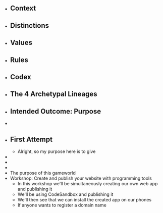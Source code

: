 - ## Context
- ## Distinctions
- ## Values
- ## Rules
- ## Codex
- ## The 4 Archetypal Lineages
- ## Intended Outcome: Purpose
-
- ## First Attempt
	- Alright, so my purpose here is to give
-
-
-
- The purpose of this gameworld
- Workshop: Create and publish your website with programming tools
	- In this workshop we'll be simultaneously creating our own web app and publishing it
	- We'll be using CodeSandbox and publishing it
	- We'll then see that we can install the created app on our phones
	- If anyone wants to register a domain name